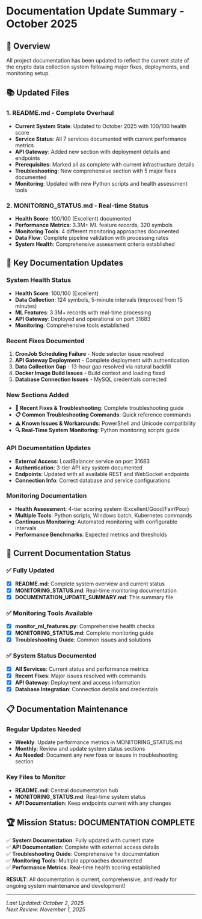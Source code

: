 # Documentation Update Summary - October 2025

## 🎯 Overview
All project documentation has been updated to reflect the current state of the crypto data collection system following major fixes, deployments, and monitoring setup.

## 📚 Updated Files

### 1. **README.md** - Complete Overhaul
- **Current System State**: Updated to October 2025 with 100/100 health score
- **Service Status**: All 7 services documented with current performance metrics
- **API Gateway**: Added new section with deployment details and endpoints
- **Prerequisites**: Marked all as complete with current infrastructure details
- **Troubleshooting**: New comprehensive section with 5 major fixes documented
- **Monitoring**: Updated with new Python scripts and health assessment tools

### 2. **MONITORING_STATUS.md** - Real-time Status
- **Health Score**: 100/100 (Excellent) documented
- **Performance Metrics**: 3.3M+ ML feature records, 320 symbols
- **Monitoring Tools**: 4 different monitoring approaches documented
- **Data Flow**: Complete pipeline validation with processing rates
- **System Health**: Comprehensive assessment criteria established

## 🚀 Key Documentation Updates

### **System Health Status**
- **Health Score**: 100/100 (Excellent)
- **Data Collection**: 124 symbols, 5-minute intervals (improved from 15 minutes)
- **ML Features**: 3.3M+ records with real-time processing
- **API Gateway**: Deployed and operational on port 31683
- **Monitoring**: Comprehensive tools established

### **Recent Fixes Documented**
1. **CronJob Scheduling Failure** - Node selector issue resolved
2. **API Gateway Deployment** - Complete deployment with authentication
3. **Data Collection Gap** - 13-hour gap resolved via natural backfill
4. **Docker Image Build Issues** - Build context and loading fixed
5. **Database Connection Issues** - MySQL credentials corrected

### **New Sections Added**
- **🔧 Recent Fixes & Troubleshooting**: Complete troubleshooting guide
- **📋 Common Troubleshooting Commands**: Quick reference commands
- **⚠️ Known Issues & Workarounds**: PowerShell and Unicode compatibility
- **🔍 Real-Time System Monitoring**: Python monitoring scripts guide

### **API Documentation Updates**
- **External Access**: LoadBalancer service on port 31683
- **Authentication**: 3-tier API key system documented
- **Endpoints**: Updated with all available REST and WebSocket endpoints
- **Connection Info**: Correct database and service configurations

### **Monitoring Documentation**
- **Health Assessment**: 4-tier scoring system (Excellent/Good/Fair/Poor)
- **Multiple Tools**: Python scripts, Windows batch, Kubernetes commands
- **Continuous Monitoring**: Automated monitoring with configurable intervals
- **Performance Benchmarks**: Expected metrics and thresholds

## 🎯 Current Documentation Status

### **✅ Fully Updated**
- [x] **README.md**: Complete system overview and current status
- [x] **MONITORING_STATUS.md**: Real-time monitoring documentation  
- [x] **DOCUMENTATION_UPDATE_SUMMARY.md**: This summary file

### **✅ Monitoring Tools Available**
- [x] **monitor_ml_features.py**: Comprehensive health checks
- [x] **MONITORING_STATUS.md**: Complete monitoring guide
- [x] **Troubleshooting Guide**: Common issues and solutions

### **✅ System Status Documented**
- [x] **All Services**: Current status and performance metrics
- [x] **Recent Fixes**: Major issues resolved with commands
- [x] **API Gateway**: Deployment and access information
- [x] **Database Integration**: Connection details and credentials

## 📋 Documentation Maintenance

### **Regular Updates Needed**
- **Weekly**: Update performance metrics in MONITORING_STATUS.md
- **Monthly**: Review and update system status sections
- **As Needed**: Document any new fixes or issues in troubleshooting section

### **Key Files to Monitor**
- **README.md**: Central documentation hub
- **MONITORING_STATUS.md**: Real-time system status
- **API Documentation**: Keep endpoints current with any changes

## 🏆 Mission Status: DOCUMENTATION COMPLETE

✅ **System Documentation**: Fully updated with current state  
✅ **API Documentation**: Complete with external access details  
✅ **Troubleshooting Guide**: Comprehensive fix documentation  
✅ **Monitoring Tools**: Multiple approaches documented  
✅ **Performance Metrics**: Real-time health scoring established

**RESULT**: All documentation is current, comprehensive, and ready for ongoing system maintenance and development!

---
*Last Updated: October 2, 2025*  
*Next Review: November 1, 2025*
